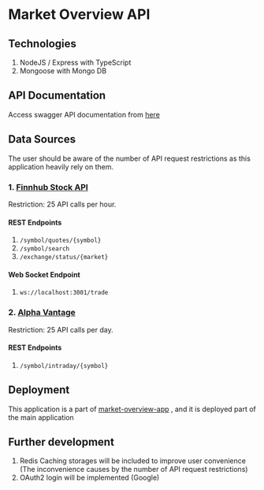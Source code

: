 # Market Overview API

## Technologies

1. NodeJS / Express with TypeScript
2. Mongoose with Mongo DB

## API Documentation

Access swagger API documentation from [here](http://localhost:3000/api-docs/)

## Data Sources

The user should be aware of the number of API request restrictions as
this application heavily rely on them.

### 1. [Finnhub Stock API](https://finnhub.io)

Restriction: 25 API calls per hour.

#### REST Endpoints

1. `/symbol/quotes/{symbol}`
2. `/symbol/search`
3. `/exchange/status/{market}`

#### Web Socket Endpoint

1. `ws://localhost:3001/trade`

### 2. [Alpha Vantage](https://www.alphavantage.co)

Restriction: 25 API calls per day.

#### REST Endpoints

1. `/symbol/intraday/{symbol}`

## Deployment

This application is a part
of [market-overview-app](https://github.com/chanakadrathnayaka/market-overview-app)
, and it is deployed part of the main application

## Further development

1. Redis Caching storages will be included to improve
   user convenience (The inconvenience causes by the number of API request restrictions)
2. OAuth2 login will be implemented (Google)
